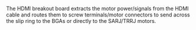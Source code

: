 The HDMI breakout board extracts the motor power/signals from the HDMI cable and routes them to screw terminals/motor connectors to send across the slip ring to the BGAs or directly to the SARJ/TRRJ motors.
